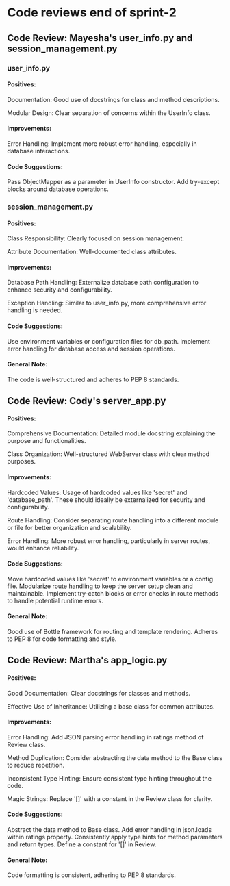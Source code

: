 # Code reviews end of sprint-2

## Code Review: Mayesha's user_info.py and session_management.py

### user_info.py
#### Positives:
Documentation: Good use of docstrings for class and method descriptions.

Modular Design: Clear separation of concerns within the UserInfo class.

#### Improvements:
Error Handling: Implement more robust error handling, especially in database interactions.

#### Code Suggestions:
Pass ObjectMapper as a parameter in UserInfo constructor.
Add try-except blocks around database operations.

### session_management.py
#### Positives:
Class Responsibility: Clearly focused on session management.

Attribute Documentation: Well-documented class attributes.

#### Improvements:
Database Path Handling: Externalize database path configuration to enhance security and configurability.

Exception Handling: Similar to user_info.py, more comprehensive error handling is needed.

#### Code Suggestions:
Use environment variables or configuration files for db_path.
Implement error handling for database access and session operations.

#### General Note:
The code is well-structured and adheres to PEP 8 standards.

## Code Review: Cody's server_app.py

#### Positives:
Comprehensive Documentation: Detailed module docstring explaining the purpose and functionalities.

Class Organization: Well-structured WebServer class with clear method purposes.

#### Improvements:
Hardcoded Values: Usage of hardcoded values like 'secret' and 'database_path'. These should ideally be externalized for security and configurability.

Route Handling: Consider separating route handling into a different module or file for better organization and scalability.

Error Handling: More robust error handling, particularly in server routes, would enhance reliability.

#### Code Suggestions:
Move hardcoded values like 'secret' to environment variables or a config file.
Modularize route handling to keep the server setup clean and maintainable.
Implement try-catch blocks or error checks in route methods to handle potential runtime errors.

#### General Note:
Good use of Bottle framework for routing and template rendering.
Adheres to PEP 8 for code formatting and style.

## Code Review: Martha's app_logic.py

#### Positives:
Good Documentation: Clear docstrings for classes and methods.

Effective Use of Inheritance: Utilizing a base class for common attributes.

#### Improvements:
Error Handling: Add JSON parsing error handling in ratings method of Review class.

Method Duplication: Consider abstracting the data method to the Base class to reduce repetition.

Inconsistent Type Hinting: Ensure consistent type hinting throughout the code.

Magic Strings: Replace '[]' with a constant in the Review class for clarity.

#### Code Suggestions:
Abstract the data method to Base class.
Add error handling in json.loads within ratings property.
Consistently apply type hints for method parameters and return types.
Define a constant for '[]' in Review.

#### General Note:
Code formatting is consistent, adhering to PEP 8 standards.